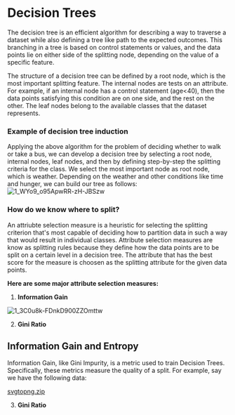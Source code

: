 # Decision Trees

The decision tree is an efficient algorithm for describing a way to traverse a dataset while also defining a tree like path to the expected outcomes. This branching in a tree is based on control statements or values, and the data points lie on either side of the splitting node, depending on the value of a specific feature.

The structure of a decision tree can be defined by a root node, which is the most important splitting feature. The internal nodes are tests on an attribute. For example, if an internal node has a control statement (age<40), then the data points satisfying this condition are on one side, and the rest on the other. The leaf nodes belong to the available classes that the dataset represents.

### Example of decision tree induction
Applying the above algorithm for the problem of deciding whether to walk or take a bus, we can develop a decision tree by selecting a root node, internal nodes, leaf nodes, and then by defining step-by-step the splitting criteria for the class. We select the most important node as root node, which is weather. Depending on the weather and other conditions like time and hunger, we can build our tree as follows:
![1_WYo9_o95ApwRR-zH-JBSzw](https://user-images.githubusercontent.com/23405520/113809904-be5b5300-9786-11eb-9599-a3101d52992a.png)


### How do we know where to split?

An attriubte selection measure is a heuristic for selecting the splitting criterion that's most capable of deciding how to partition data in such a way that would result in individual classes. Attribute selection measures are know as splitting rules because they define how the data points are to be split on a certain level in a decision tree. The attribute that has  the best score for the measure is choosen as the splitting attribute for the given data points.

<b> Here are some major attribute selection measures: </b>

1. <b> Information Gain </b>

![1_3C0u8k-FDnkD900ZZOmttw](https://user-images.githubusercontent.com/23405520/113810146-3aee3180-9787-11eb-96e2-7fb0979a90f9.png)

2. <b> Gini Ratio </b>

## Information Gain and Entropy

Information Gain, like Gini Impurity, is a metric used to train Decision Trees. Specifically, these metrics measure the quality of a split. For example, say we have the following data:

[svgtopng.zip](https://github.com/xdevson/machine_learning_notes/files/6269025/svgtopng.zip)





3. <b> Gini Ratio </b>
